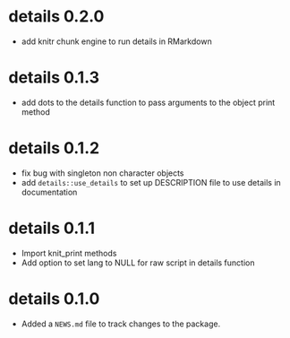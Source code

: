 # details 0.2.0

* add knitr chunk engine to run details in RMarkdown

# details 0.1.3

* add dots to the details function to pass arguments to the object print method

# details 0.1.2

* fix bug with singleton non character objects
* add `details::use_details` to set up DESCRIPTION file to use details in documentation

# details 0.1.1

* Import knit_print methods
* Add option to set lang to NULL for raw script in details function


# details 0.1.0

* Added a `NEWS.md` file to track changes to the package.
